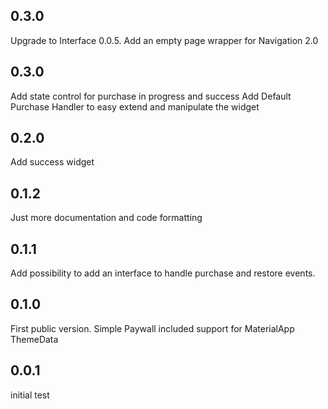 ## 0.3.0
Upgrade to Interface 0.0.5.
Add an empty page wrapper for Navigation 2.0

## 0.3.0
Add state control for purchase in progress and success
Add Default Purchase Handler to easy extend and manipulate the widget

## 0.2.0
Add success widget

## 0.1.2
Just more documentation and code formatting

## 0.1.1
Add possibility to add an interface to handle purchase and restore events.

## 0.1.0
First public version. Simple Paywall included
support for MaterialApp ThemeData

## 0.0.1
initial test
